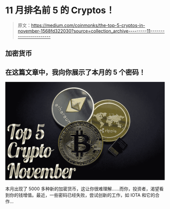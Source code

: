 # 11 月排名前 5 的 Cryptos！

> 原文：<https://medium.com/coinmonks/the-top-5-cryptos-in-november-1568fd322030?source=collection_archive---------11----------------------->

## 加密货币

## 在这篇文章中，我向你展示了本月的 5 个密码！

![](img/2251feef1988a455bcfb9ed856b8a58a.png)

本月出现了 5000 多种新的加密货币，这让你很难理解……而你，投资者，渴望看到你的钱增值。最近，一些密码已经失败，尝试创新的工作，如 IOTA 和它的合作…